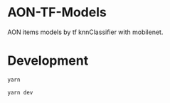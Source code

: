# AON-TF-Models

AON items models by tf knnClassifier with mobilenet.

# Development

```sh
yarn
```

```sh
yarn dev
```